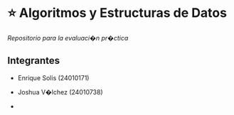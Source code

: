 # ⭐ Algoritmos y Estructuras de Datos
*Repositorio para la evaluaci�n pr�ctica*

## Integrantes
- Enrique Solis (24010171)
- Joshua V�lchez (24010738)

- 
